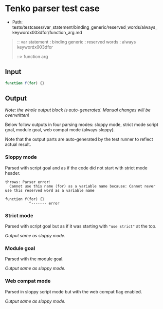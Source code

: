 # Tenko parser test case

- Path: tests/testcases/var_statement/binding_generic/reserved_words/always_keywordx003dfor/function_arg.md

> :: var statement : binding generic : reserved words : always keywordx003dfor
>
> ::> function arg

## Input

`````js
function f(for) {}
`````

## Output

_Note: the whole output block is auto-generated. Manual changes will be overwritten!_

Below follow outputs in four parsing modes: sloppy mode, strict mode script goal, module goal, web compat mode (always sloppy).

Note that the output parts are auto-generated by the test runner to reflect actual result.

### Sloppy mode

Parsed with script goal and as if the code did not start with strict mode header.

`````
throws: Parser error!
  Cannot use this name (for) as a variable name because: Cannot never use this reserved word as a variable name

function f(for) {}
           ^------- error
`````

### Strict mode

Parsed with script goal but as if it was starting with `"use strict"` at the top.

_Output same as sloppy mode._

### Module goal

Parsed with the module goal.

_Output same as sloppy mode._

### Web compat mode

Parsed in sloppy script mode but with the web compat flag enabled.

_Output same as sloppy mode._
